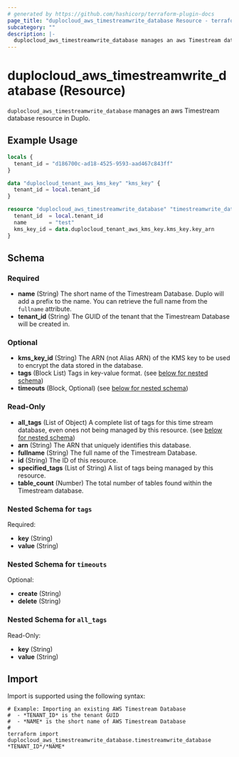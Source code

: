 ```yaml
---
# generated by https://github.com/hashicorp/terraform-plugin-docs
page_title: "duplocloud_aws_timestreamwrite_database Resource - terraform-provider-duplocloud"
subcategory: ""
description: |-
  duplocloud_aws_timestreamwrite_database manages an aws Timestream database resource in Duplo.
---
```


# duplocloud_aws_timestreamwrite_database (Resource)

`duplocloud_aws_timestreamwrite_database` manages an aws Timestream database resource in Duplo.

## Example Usage

```terraform
locals {
  tenant_id = "d186700c-ad18-4525-9593-aad467c843ff"
}

data "duplocloud_tenant_aws_kms_key" "kms_key" {
  tenant_id = local.tenant_id
}

resource "duplocloud_aws_timestreamwrite_database" "timestreamwrite_database" {
  tenant_id  = local.tenant_id
  name       = "test"
  kms_key_id = data.duplocloud_tenant_aws_kms_key.kms_key.key_arn
}
```

<!-- schema generated by tfplugindocs -->
## Schema

### Required

- **name** (String) The short name of the Timestream Database.  Duplo will add a prefix to the name.  You can retrieve the full name from the `fullname` attribute.
- **tenant_id** (String) The GUID of the tenant that the Timestream Database will be created in.

### Optional

- **kms_key_id** (String) The ARN (not Alias ARN) of the KMS key to be used to encrypt the data stored in the database.
- **tags** (Block List) Tags in key-value format. (see [below for nested schema](#nestedblock--tags))
- **timeouts** (Block, Optional) (see [below for nested schema](#nestedblock--timeouts))

### Read-Only

- **all_tags** (List of Object) A complete list of tags for this time stream database, even ones not being managed by this resource. (see [below for nested schema](#nestedatt--all_tags))
- **arn** (String) The ARN that uniquely identifies this database.
- **fullname** (String) The full name of the Timestream Database.
- **id** (String) The ID of this resource.
- **specified_tags** (List of String) A list of tags being managed by this resource.
- **table_count** (Number) The total number of tables found within the Timestream database.

<a id="nestedblock--tags"></a>
### Nested Schema for `tags`

Required:

- **key** (String)
- **value** (String)


<a id="nestedblock--timeouts"></a>
### Nested Schema for `timeouts`

Optional:

- **create** (String)
- **delete** (String)


<a id="nestedatt--all_tags"></a>
### Nested Schema for `all_tags`

Read-Only:

- **key** (String)
- **value** (String)

## Import

Import is supported using the following syntax:

```shell
# Example: Importing an existing AWS Timestream Database
#  - *TENANT_ID* is the tenant GUID
#  - *NAME* is the short name of AWS Timestream Database
#
terraform import duplocloud_aws_timestreamwrite_database.timestreamwrite_database *TENANT_ID*/*NAME*
```
